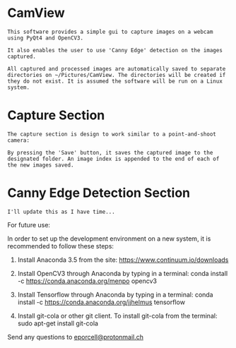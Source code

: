 # CamView

	This software provides a simple gui to capture images on a webcam using PyQt4 and OpenCV3.

	It also enables the user to use 'Canny Edge' detection on the images captured.

	All captured and processed images are automatically saved to separate directories on ~/Pictures/CamView. The directories will be created if they do not exist. It is assumed the software will be run on a Linux system.

# Capture Section

	The capture section is design to work similar to a point-and-shoot camera:

	By pressing the 'Save' button, it saves the captured image to the designated folder. An image index is appended to the end of each of the new images saved.

# Canny Edge Detection Section

	I'll update this as I have time...

For future use:

In order to set up the development environment on a new system, it is 
recommended to follow these steps:

1) Install Anaconda 3.5 from the site:
	https://www.continuum.io/downloads

2) Install OpenCV3 through Anaconda by typing in a terminal:
	conda install -c https://conda.anaconda.org/menpo opencv3 

3) Install Tensorflow through Anaconda by typing in a terminal:
	conda install -c https://conda.anaconda.org/jjhelmus tensorflow

4) Install git-cola or other git client. To install git-cola from the terminal:
	sudo apt-get install git-cola

Send any questions to eporcell@protonmail.ch
